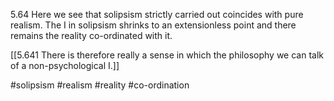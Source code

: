 5.64 Here we see that solipsism strictly carried out coincides with pure realism. The I in solipsism shrinks to an extensionless point and there remains the reality co-ordinated with it.

[[5.641 There is therefore really a sense in which the philosophy we can talk of a non-psychological I.]]

#solipsism #realism #reality #co-ordination 